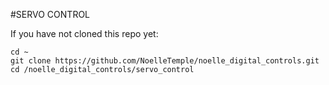 #SERVO CONTROL

If you have not cloned this repo yet:
```
cd ~
git clone https://github.com/NoelleTemple/noelle_digital_controls.git
cd /noelle_digital_controls/servo_control
```

